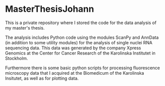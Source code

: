 # MasterThesisJohann
This is a private repository where I stored the code for the data analysis of my master's thesis.

The analysis includes Python code using the modules ScanPy and AnnData (in addition to some utility modules) for the analysis of
single nuclei RNA sequencing data. This data was generated by the company Xpress Genomics at the
Center for Cancer Research of the Karolinska Institutet in Stockholm.

Furthermore there is some basic python scripts for processing fluorescence microscopy data that
I acquired at the Biomedicum of the Karolinska Insitutet, as well as for plotting data.
